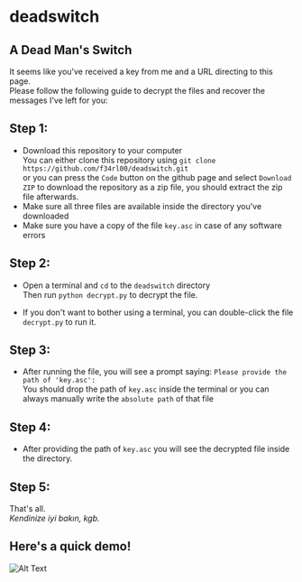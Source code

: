 # deadswitch
## A Dead Man's Switch

It seems like you've received a key from me and a URL directing to this page.  
Please follow the following guide to decrypt the files and recover the messages I've left for you:

## Step 1:
- Download this repository to your computer  
You can either clone this repository using `git clone https://github.com/f34rl00/deadswitch.git`  
or you can press the ```Code``` button on the github page and select ```Download ZIP``` to download the repository as a zip file, you should extract the zip file afterwards.
- Make sure all three files are available inside the directory you've downloaded  
- Make sure you have a copy of the file ```key.asc``` in case of any software errors

## Step 2:
- Open a terminal and ```cd``` to the ```deadswitch``` directory  
Then run ```python decrypt.py``` to decrypt the file.

- If you don't want to bother using a terminal, you can double-click the file ```decrypt.py``` to run it.

## Step 3:
- After running the file, you will see a prompt saying: ```Please provide the path of 'key.asc':```  
You should drop the path of ```key.asc``` inside the terminal or you can always manually write the ```absolute path``` of that file

## Step 4:
- After providing the path of ```key.asc``` you will see the decrypted file inside the directory.

## Step 5:
That's all.  
_Kendinize iyi bakın, kgb._

## Here's a quick demo!
![Alt Text](https://raw.githubusercontent.com/f34rl00/deadswitch/main/demo.gif)
